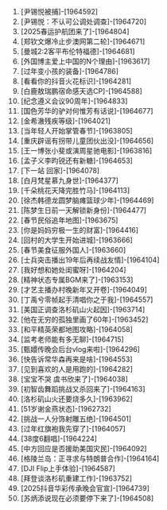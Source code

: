 
1. [尹锡悦被捕]-[1964592]
1. [尹锡悦：不认可公调处调查]-[1964720]
1. [2025春运护航团来了]-[1964804]
1. [郑钦文爆冷止步澳网第二轮]-[1964671]
1. [曼城2:2客平布伦特福德]-[1964681]
1. [外国博主爱上中国的N个理由]-[1963617]
1. [过年变小孩的装备]-[1964786]
1. [看看你的抖音火花标识]-[1964281]
1. [白鹿敖瑞鹏宿命感天选CP]-[1964588]
1. [纪念遵义会议90周年]-[1964833]
1. [国色芳华的驴对何惟芳有话说]-[1964677]
1. [金希澈残疾等级]-[1964021]
1. [当年轻人开始掌管春节]-[1963805]
1. [重庆辟谣有拐带儿童团伙出没]-[1964656]
1. [王一博张小斐或演周星驰电影]-[1963816]
1. [孟子义李昀锐还有新糖]-[1964653]
1. [下一站 回家]-[1964078]
1. [白月梵星慕九身世]-[1964377]
1. [千朵桃花天降完胜竹马]-[1964113]
1. [徐杰韩德龙圆梦脑瘫篮球少年]-[1964469]
1. [陈梦生日前一天解锁新身份]-[1964477]
1. [春节民俗追年地图]-[1963675]
1. [你是妈妈穷极一生的财富]-[1964416]
1. [回村的大学生开始进城]-[1963666]
1. [春节美食征服外国人]-[1963660]
1. [士兵突击播出19年后再续战友情]-[1964104]
1. [我好想和她处闺蜜呀]-[1964204]
1. [精神状态专属BGM来了]-[1963153]
1. [才艺主播办村晚新年又开卷]-[1964049]
1. [丁禹兮零帧起手清唱你之于我]-[1964557]
1. [美国正调查洛杉矶山火起因]-[1963714]
1. [他在无穷的孤独里画了60年]-[1963452]
1. [和平精英荣都地图攻略]-[1964058]
1. [监考老师能有多无聊]-[1964715]
1. [甄嬛传晚会后台vlog来啦]-[1964296]
1. [快告诉常华森再来是啥]-[1964553]
1. [见到喜欢的人是用跑的]-[1964282]
1. [宝宝不哭 虞书欣来了]-[1964038]
1. [初智齿舞蹈挑战又杀回来了]-[1964163]
1. [洛杉矶山火还要烧多久]-[1963962]
1. [51岁谢金燕状态]-[1962732]
1. [挑战一人分饰射雕五绝]-[1964501]
1. [过年红旗袍我先穿了]-[1964057]
1. [38度6翻唱]-[1964224]
1. [中方回应是否援助美国灾民]-[1964092]
1. [格陵兰岛：正寻求与特朗普合作]-[1964164]
1. [DJI Flip上手体验]-[1964587]
1. [拜登谈洛杉矶重建工作]-[1963752]
1. [2025抖音华彩传承晚会官宣]-[1964739]
1. [苏炳添说现在必须要停下来了]-[1964508]